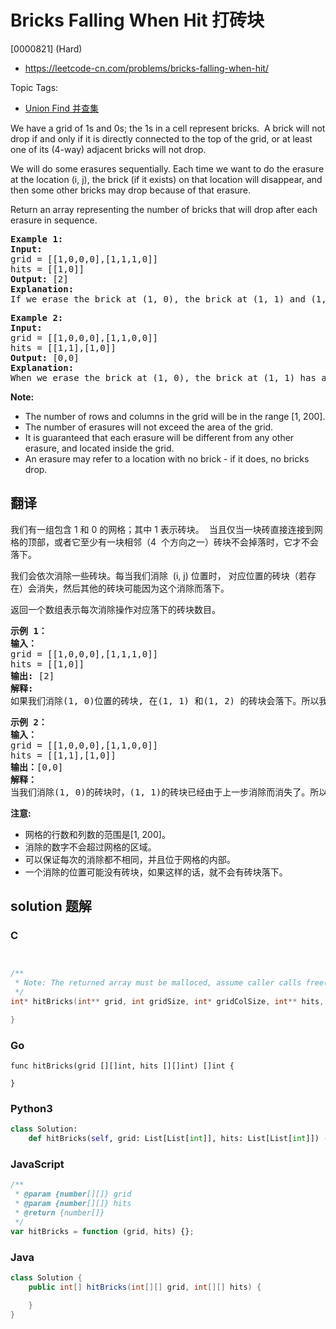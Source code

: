 # Bricks Falling When Hit 打砖块

[0000821] (Hard)

- https://leetcode-cn.com/problems/bricks-falling-when-hit/

Topic Tags:

- [Union Find 并查集](https://leetcode-cn.com/tag/union-find/)

We have a grid of 1s and 0s; the 1s in a cell represent bricks.  A brick will not drop if and only if it is directly connected to the top of the grid, or at least one of its (4-way) adjacent bricks will not drop.

We will do some erasures sequentially. Each time we want to do the erasure at the location (i, j), the brick (if it exists) on that location will disappear, and then some other bricks may drop because of that erasure.

Return an array representing the number of bricks that will drop after each erasure in sequence.

<pre><strong>Example 1:</strong>
<strong>Input:</strong> 
grid = [[1,0,0,0],[1,1,1,0]]
hits = [[1,0]]
<strong>Output:</strong> [2]
<strong>Explanation: </strong>
If we erase the brick at (1, 0), the brick at (1, 1) and (1, 2) will drop. So we should return 2.</pre>

<pre><strong>Example 2:</strong>
<strong>Input:</strong> 
grid = [[1,0,0,0],[1,1,0,0]]
hits = [[1,1],[1,0]]
<strong>Output:</strong> [0,0]
<strong>Explanation: </strong>
When we erase the brick at (1, 0), the brick at (1, 1) has already disappeared due to the last move. So each erasure will cause no bricks dropping.  Note that the erased brick (1, 0) will not be counted as a dropped brick.</pre>

**Note:**

- The number of rows and columns in the grid will be in the range \[1, 200\].
- The number of erasures will not exceed the area of the grid.
- It is guaranteed that each erasure will be different from any other erasure, and located inside the grid.
- An erasure may refer to a location with no brick - if it does, no bricks drop.

## 翻译

我们有一组包含 1 和 0 的网格；其中 1 表示砖块。  当且仅当一块砖直接连接到网格的顶部，或者它至少有一块相邻（4  个方向之一）砖块不会掉落时，它才不会落下。

我们会依次消除一些砖块。每当我们消除  (i, j) 位置时， 对应位置的砖块（若存在）会消失，然后其他的砖块可能因为这个消除而落下。

返回一个数组表示每次消除操作对应落下的砖块数目。

<pre><strong>示例 1：</strong>
<strong>输入：</strong>
grid = [[1,0,0,0],[1,1,1,0]]
hits = [[1,0]]
<strong>输出:</strong> [2]
<strong>解释: </strong>
如果我们消除(1, 0)位置的砖块, 在(1, 1) 和(1, 2) 的砖块会落下。所以我们应该返回2。</pre>

<pre><strong>示例 2：</strong>
<strong>输入：</strong>
grid = [[1,0,0,0],[1,1,0,0]]
hits = [[1,1],[1,0]]
<strong>输出：</strong>[0,0]
<strong>解释：</strong>
当我们消除(1, 0)的砖块时，(1, 1)的砖块已经由于上一步消除而消失了。所以每次消除操作不会造成砖块落下。注意(1, 0)砖块不会记作落下的砖块。</pre>

**注意:**

- 网格的行数和列数的范围是\[1, 200\]。
- 消除的数字不会超过网格的区域。
- 可以保证每次的消除都不相同，并且位于网格的内部。
- 一个消除的位置可能没有砖块，如果这样的话，就不会有砖块落下。

## solution 题解

### C

```c


/**
 * Note: The returned array must be malloced, assume caller calls free().
 */
int* hitBricks(int** grid, int gridSize, int* gridColSize, int** hits, int hitsSize, int* hitsColSize, int* returnSize){

}


```

### Go

```golang
func hitBricks(grid [][]int, hits [][]int) []int {

}
```

### Python3

```python
class Solution:
    def hitBricks(self, grid: List[List[int]], hits: List[List[int]]) -> List[int]:

```

### JavaScript

```javascript
/**
 * @param {number[][]} grid
 * @param {number[][]} hits
 * @return {number[]}
 */
var hitBricks = function (grid, hits) {};
```

### Java

```java
class Solution {
    public int[] hitBricks(int[][] grid, int[][] hits) {

    }
}
```

